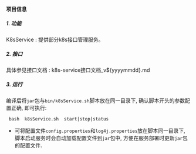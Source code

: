 #### 项目信息

##### 1. 功能

K8sService : 提供部分k8s接口管理服务。



##### 2. 接口

具体参见接口文档 :  k8s-service接口文档_v${yyyymmdd}.md



##### 3. 运行

编译后将`jar`包与`bin/k8sService.sh`脚本放在同一目录下, 确认脚本开头的参数配置正确, 即可执行:

` bash  k8sService.sh  start|stop|status`



- 可将配置文件`config.properties`和`log4j.properties`放在脚本同一目录下, 脚本启动服务时会自动加载配置文件到`jar`包中, 方便在服务部署时更新`jar`包的配置文件.

